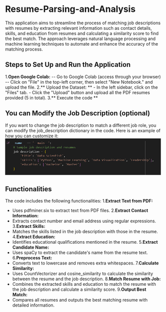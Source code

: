 # Resume-Parsing-and-Analysis
This application aims to streamline the process of matching job descriptions with resumes by extracting relevant information such as contact details, skills, and education from resumes and calculating a similarity score to find the best match. The approach leverages natural language processing and machine learning techniques to automate and enhance the accuracy of the matching process.

## Steps to Set Up and Run the Application
1.**Open Google Colab:**
  -- Go to Google Colab (access through your browser)
  -- Click on "File" in the top-left corner, then select "New Notebook." and upload the file.
2.** Upload the Dataset: **
    - In the left sidebar, click on the "Files" tab.
    - Click the "Upload" button and upload all the PDF resumes provided (5 in total).
3.** Execute the code **

## You can Modify the Job Description (optional)
If you want to change the job description to match a different job role, you can modify the job_description dictionary in the code. Here is an example of how you can customize it:
![Setup Steps](img.png)

## Functionalities
The code includes the following functionalities:
1.**Extract Text from PDF:**
- Uses pdfminer.six to extract text from PDF files.
2.**Extract Contact Information:**
- Extracts contact number and email address using regular expressions.
3.**Extract Skills:**
- Matches the skills listed in the job description with those in the resume.
4.**Extract Education:**
- Identifies educational qualifications mentioned in the resume.
5.**Extract Candidate Name:**
- Uses spaCy to extract the candidate's name from the resume text.
6.**Preprocess Text:**
- Converts text to lowercase and removes extra whitespaces.
7.**Calculate Similarity:**
- Uses CountVectorizer and cosine_similarity to calculate the similarity between the resume and the job description.
8.**Match Resume with Job:**
- Combines the extracted skills and education to match the resume with the job description and calculate a similarity score.
9.**Output Best Match:**
- Compares all resumes and outputs the best matching resume with detailed information.
